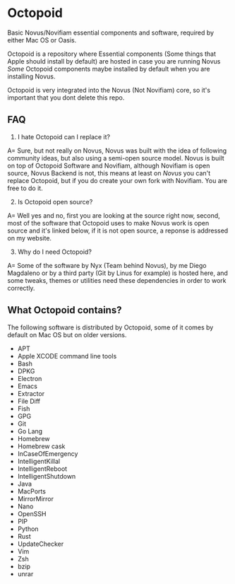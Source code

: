 # Octopoid
Basic Novus/Novifiam essential components and software, required by either Mac OS or Oasis. 

Octopoid is a repository where Essential components (Some things that Apple should install by default) are hosted in case you are running Novus _Some_ Octopoid components maybe installed by default when you are installing Novus. 

Octopoid is very integrated into the Novus (Not Novifiam) core, so it's important that you dont delete this repo. 

## FAQ

1. I hate Octopoid can I replace it? 

A= Sure, but not really on Novus, Novus was built with the idea of following community ideas, but also using a semi-open source model. Novus is built on top of Octopoid Software and Novifiam, although Novifiam is open source, Novus Backend is not, this means at least on _Novus_ you can't replace Octopoid, but if you do create your own fork with Novifiam. You are free to do it. 

2. Is Octopoid open source? 

A= Well yes and no, first you are looking at the source right now, second, most of the software that Octopoid uses to make Novus work is open source and it's linked below, if it is not open source, a reponse is addressed on my website. 

3. Why do I need Octopoid? 

A= Some of the software by Nyx (Team behind Novus), by me Diego Magdaleno or by a third party (Git by Linus for example) is hosted here, and some tweaks, themes or utilities need these dependencies in order to work correctly.

## What Octopoid contains? 

The following software is distributed by Octopoid, some of it comes by default on Mac OS but on older versions.  

* APT
* Apple XCODE command line tools
* Bash
* DPKG
* Electron
* Emacs
* Extractor
* File Diff
* Fish
* GPG
* Git
* Go Lang
* Homebrew
* Homebrew cask
* InCaseOfEmergency
* IntelligentKillal
* IntelligentReboot
* IntelligentShutdown
* Java
* MacPorts
* MirrorMirror
* Nano
* OpenSSH
* PIP
* Python
* Rust
* UpdateChecker
* Vim
* Zsh
* bzip
* unrar
